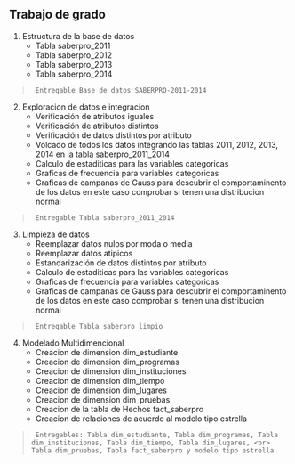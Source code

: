  ## Trabajo de grado
1.    Estructura de la base de datos
      <ul>
           <li>Tabla saberpro_2011</li>
           <li>Tabla saberpro_2012</li>
           <li>Tabla saberpro_2013</li>
           <li>Tabla saberpro_2014</li>           
      </ul>
>      Entregable Base de datos SABERPRO-2011-2014
      
2.   Exploracion de datos e integracion
     <ul>
           <li>Verificación de atributos iguales</li>
           <li>Verificación de atributos distintos</li>
           <li>Verificación de datos distintos por atributo</li>
           <li>Volcado de todos los datos integrando las tablas 2011, 2012, 2013, 2014 en la tabla saberpro_2011_2014</li>
           <li>Calculo de estaditicas para las variables categoricas</li>           
           <li>Graficas de frecuencia para variables categoricas </li>
           <li>Graficas de campanas de Gauss para descubrir el comportaminento de los datos en este caso comprobar si tenen una distribucion normal </li>          
      </ul>      
>      Entregable Tabla saberpro_2011_2014    

  3.   Limpieza de datos
        <ul>
           <li>Reemplazar datos nulos por moda o media</li>
           <li>Reemplazar datos atipicos</li>
           <li>Estandarización de datos distintos por atributo</li>
           <li>Calculo de estaditicas para las variables categoricas</li>           
           <li>Graficas de frecuencia para variables categoricas </li>
           <li>Graficas de campanas de Gauss para descubrir el comportaminento de los datos en este caso comprobar si tenen una distribucion normal </li>          
       </ul>       
>      Entregable Tabla saberpro_limpio
   
   4.   Modelado Multidimencional
        <ul>
           <li>Creacion de dimension dim_estudiante</li>
           <li>Creacion de dimension dim_programas</li>
           <li>Creacion de dimension dim_instituciones</li>
           <li>Creacion de dimension dim_tiempo</li>           
           <li>Creacion de dimension dim_lugares</li>
           <li>Creacion de dimension dim_pruebas</li>  
           <li>Creacion de la tabla de Hechos fact_saberpro</li>
           <li>Creacion de relaciones de acuerdo al modelo tipo estrella</li>
        </ul>       
>      Entregables: Tabla dim_estudiante, Tabla dim_programas, Tabla dim_instituciones, Tabla dim_tiempo, Tabla dim_lugares, <br> Tabla dim_pruebas, Tabla fact_saberpro y modelo tipo estrella
   




